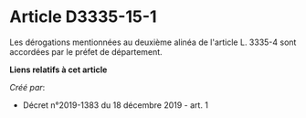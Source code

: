 # Article D3335-15-1

Les dérogations mentionnées au deuxième alinéa de l'article L. 3335-4 sont accordées par le préfet de département.

**Liens relatifs à cet article**

_Créé par_:

  - Décret n°2019-1383 du 18 décembre 2019 - art. 1
